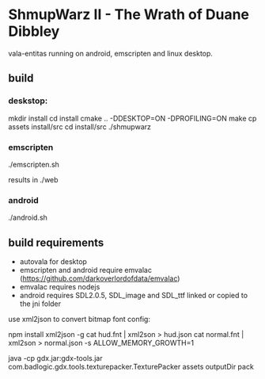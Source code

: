 # ShmupWarz II - The Wrath of Duane Dibbley 


vala-entitas running on android, emscripten and linux desktop.


## build

### deskstop:
mkdir install
cd install
cmake .. -DDESKTOP=ON -DPROFILING=ON
make
cp assets install/src
cd install/src
./shmupwarz

### emscripten
./emscripten.sh

results in ./web

### android
./android.sh

## build requirements
* autovala for desktop
* emscripten and android require emvalac (https://github.com/darkoverlordofdata/emvalac)
* emvalac requires nodejs
* android requires SDL2.0.5, SDL_image and SDL_ttf linked or copied to the jni folder

use xml2json to convert bitmap font config:

npm install xml2json -g
cat hud.fnt | xml2son > hud.json
cat normal.fnt | xml2son > normal.json
-s ALLOW_MEMORY_GROWTH=1 

java -cp gdx.jar:gdx-tools.jar com.badlogic.gdx.tools.texturepacker.TexturePacker assets outputDir pack

